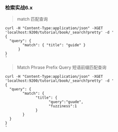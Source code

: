 ### 检索实战6.x

> match 匹配查询
```
curl -H "Content-Type:application/json" -XGET 'localhost:9200/tutorial/book/_search?pretty' -d '
{
  "query": { 
        "match": { "title": "guide" } 
      }
}
'
```

> Match Phrase Prefix Query 短语前缀匹配查询
```
curl -H "Content-Type:application/json" -XGET 'localhost:9200/tutorial/book/_search?pretty' -d '
{
  "query": { 
        "match": { 
              "title": {
                    "query":"guude",
                    "fuzziness":1
              }
        }
  }
}
'
```
